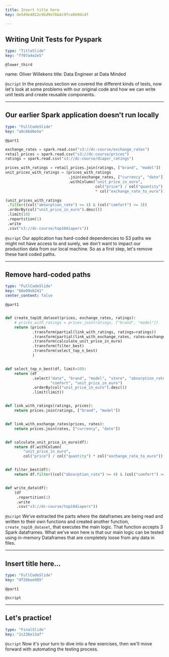 ```yaml
---
title: Insert title here
key: de549e4812c9bd9e7bb4c9fce8e9dc4f

---
```

## Writing Unit Tests for Pyspark

```yaml
type: "TitleSlide"
key: "ff07a4e2e5"
```

`@lower_third`

name: Oliver Willekens
title: Data Engineer at Data Minded


`@script`
In the previous section we covered the different kinds of tests, now let's look at some problems with our original code and how we can write unit tests and create reusable components.


---
## Our earlier Spark application doesn't run locally

```yaml
type: "FullCodeSlide"
key: "a0cb6d6e5e"
```

`@part1`
```python
exchange_rates = spark.read.csv("s3://dc-course/exchange_rates")
retail_prices = spark.read.csv("s3://dc-course/prices")
ratings = spark.read.csv("s3://dc-course/diaper_ratings")

prices_with_ratings = retail_prices.join(ratings, ["brand", "model"])
unit_prices_with_ratings = (prices_with_ratings
                            .join(exchange_rates, ["currency", "date"])
                            .withColumn("unit_price_in_euro",
                                        col("price") / col("quantity") 
                                        * col("exchange_rate_to_euro")))

(unit_prices_with_ratings
 .filter((col("absorption_rate") >= 4) & (col("comfort") >= 3))
 .orderBy(col("unit_price_in_euro").desc())
 .limit(10)
 .repartition(1)
 .write
 .csv("s3://dc-course/top10diapers"))
```


`@script`
Our application has hard-coded dependencies to S3 paths we might not have access to and surely, we don't want to impact our production data from our local machine. So as a first step, let's remove these hard coded paths.


---
## Remove hard-coded paths

```yaml
type: "FullCodeSlide"
key: "66e09eb241"
center_content: false
```

`@part1`
```python

def create_top10_dataset(prices, exchange_rates, ratings):
    # prices_with_ratings = prices.join(ratings, ["brand", "model"])
    return (prices
            .transform(partial(link_with_ratings, ratings=ratings))
            .transform(partial(link_with_exchange_rates, rates=exchange_rates))
            .transform(calculate_unit_price_in_euro)
            .transform(filter_best)
            .transform(select_top_n_best)
            )


def select_top_n_best(df, limit=10):
    return (df
            .select("date", "brand", "model", "store", "absorption_rate",
                    "comfort", "unit_price_in_euro")
            .orderBy(col("unit_price_in_euro").desc())
            .limit(limit))


def link_with_ratings(ratings, prices):
    return prices.join(ratings, ["brand", "model"])


def link_with_exchange_rates(prices, rates):
    return prices.join(rates, ["currency", "date"])


def calculate_unit_price_in_euro(df):
    return df.withColumn(
        "unit_price_in_euro",
        col("price") / col("quantity") * col("exchange_rate_to_euro"))


def filter_best(df):
    return df.filter((col("absorption_rate") >= 4) & (col("comfort") >= 3))


def write_data(df):
    (df
     .repartition(1)
     .write
     .csv("s3://dc-course/top10diapers"))

```


`@script`
We’ve extracted the parts where the dataframes are being read and written to their own functions and created another function, `create_top10_dataset`, that executes the main logic. That function accepts 3 Spark dataframes. What we’ve won here is that our main logic can be tested using in-memory Dataframes that are completely loose from any data in files.


---
## Insert title here...

```yaml
type: "FullCodeSlide"
key: "df26bee985"
```

`@part1`



`@script`



---
## Let's practice!

```yaml
type: "FinalSlide"
key: "2c236e13af"
```

`@script`
Now it's your turn to dive into a few exercises, then we'll move forward with automating the testing process.


